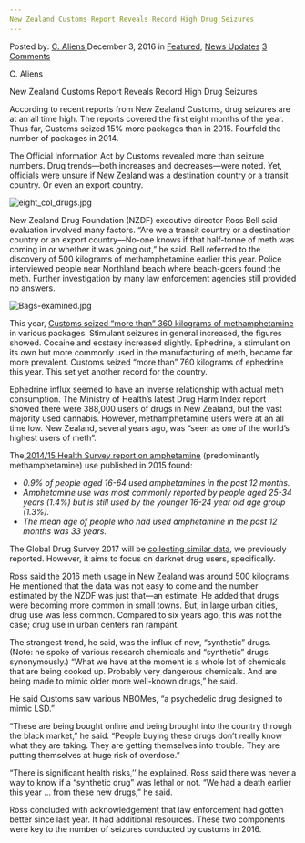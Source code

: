 ```yaml
---
New Zealand Customs Report Reveals Record High Drug Seizures
---
```

<article class="post-listing post-16719 post type-post status-publish format-standard has-post-thumbnail hentry  tag-customs tag-drug tag-high tag-record tag-report tag-reveals tag-seizures tag-zealand">
    <div class="post-inner">
        <span>Posted by: <a href="https://www.deepdotweb.com/author/caliens/" title="">C. Aliens </a></span>
    <span>December 3, 2016</span>
    <span>in <a href="https://www.deepdotweb.com/category/deepdot-news/" rel="category tag">Featured</a>, <a href="https://www.deepdotweb.com/category/news-updates/" rel="category tag">News Updates</a></span>
    <span><a href="https://www.deepdotweb.com/2016/12/03/new-zealand-customs-report-reveals-record-high-drug-seizures/#comments">3 Comments</a></span>
    </p>
    <div class="clear"></div>
    <div class="entry">
    <p>C. Aliens</p>
    <p>New Zealand Customs Report Reveals Record High Drug Seizures</p>
    <p>According to recent reports from New Zealand Customs, drug seizures are at an all time high. The reports covered the first eight months of the year. Thus far, Customs seized 15% more packages than in 2015. Fourfold the number of packages in 2014.</p>
    <p>The Official Information Act by Customs revealed more than seizure numbers. Drug trends—both increases and decreases—were noted. Yet, officials were unsure if New Zealand was a destination country or a transit country. Or even an export country.</p>
    <p><img class="wp-image-16720 aligncenter" src="/imgs/2016/11/eight_col_drugs-jpg.jpeg" alt="eight_col_drugs.jpg" srcset="/imgs/2016/11/eight_col_drugs-jpg.jpeg 620w, /imgs/2016/11/eight_col_drugs-jpg-300x169.jpeg 300w" sizes="(max-width: 620px) 100vw, 620px" /></p>
    <p>New Zealand Drug Foundation (NZDF) executive director Ross Bell said evaluation involved many factors. &#8220;Are we a transit country or a destination country or an export country—No-one knows if that half-tonne of meth was coming in or whether it was going out,&#8221; he said. Bell referred to the discovery of 500 kilograms of methamphetamine earlier this year. Police interviewed people near Northland beach where beach-goers found the meth. Further investigation by many law enforcement agencies still provided no answers.</p>
    <p><img class="wp-image-16721 aligncenter" src="/imgs/2016/11/bags-examined-jpg.jpeg" alt="Bags-examined.jpg" width="790" height="592" srcset="/imgs/2016/11/bags-examined-jpg.jpeg 1084w, /imgs/2016/11/bags-examined-jpg-300x225.jpeg 300w, /imgs/2016/11/bags-examined-jpg-1024x767.jpeg 1024w" sizes="(max-width: 790px) 100vw, 790px" /></p>
    <p>This year, <a href="https://www.odt.co.nz/news/national/drug-seizures-hit-record-high">Customs seized &#8220;more than&#8221; 360 kilograms of methamphetamine</a> in various packages. Stimulant seizures in general increased, the figures showed. Cocaine and ecstasy increased slightly. Ephedrine, a stimulant on its own but more commonly used in the manufacturing of meth, became far more prevalent. Customs seized &#8220;more than&#8221; 760 kilograms of ephedrine this year. This set yet another record for the country.</p>
    <p>Ephedrine influx seemed to have an inverse relationship with actual meth consumption. The Ministry of Health’s latest Drug Harm Index report showed there were 388,000 users of drugs in New Zealand, but the vast majority used cannabis. However, methamphetamine users were at an all time low. New Zealand, several years ago, was &#8220;seen as one of the world’s highest users of meth&#8221;.</p>
    <p>The<a href="https://www.drugfoundation.org.nz/methamphetamine/drug-trends"> 2014/15 Health Survey report on amphetamine</a> (predominantly methamphetamine) use published in 2015 found:</p>
    <ul>
    <li><em>0.9% of people aged 16-64 used amphetamines in the past 12 months.</em></li>
    <li><em>Amphetamine use was most commonly reported by people aged 25-34 years (1.4%) but is still used by the younger 16-24 year old age group (1.3%).</em></li>
    <li><em>The mean age of people who had used amphetamine in the past 12 months was 33 years.</em></li>
    </ul>
    <p>The Global Drug Survey 2017 will be <a href="https://www.deepdotweb.com/2016/11/24/global-drug-survey-2017-will-highlight-darknet-drug-users-worldwide/">collecting similar data</a>, we previously reported. However, it aims to focus on darknet drug users, specifically.</p>
    <p>Ross said the 2016 meth usage in New Zealand was around 500 kilograms. He mentioned that the data was not easy to come and the number estimated by the NZDF was just that—an estimate. He added that drugs were becoming more common in small towns. But, in large urban cities, drug use was less common. Compared to six years ago, this was not the case; drug use in urban centers ran rampant.</p>
    <p>The strangest trend, he said, was the influx of new, &#8220;synthetic&#8221; drugs. (Note: he spoke of various research chemicals and &#8220;synthetic&#8221; drugs synonymously.) &#8220;What we have at the moment is a whole lot of chemicals that are being cooked up. Probably very dangerous chemicals. And are being made to mimic older more well-known drugs,&#8221; he said.</p>
    <p>He said Customs saw various NBOMes, &#8220;a psychedelic drug designed to mimic LSD.&#8221;</p>
    <p>&#8220;These are being bought online and being brought into the country through the black market,&#8221; he said. &#8220;People buying these drugs don’t really know what they are taking. They are getting themselves into trouble. They are putting themselves at huge risk of overdose.&#8221;</p>
    <p>&#8220;There is significant health risks,’’ he explained. Ross said there was never a way to know if a &#8220;synthetic drug&#8221; was lethal or not. &#8220;We had a death earlier this year &#8230; from these new drugs,&#8221; he said.</p>
    <p>Ross concluded with acknowledgement that law enforcement had gotten better since last year. It had additional resources. These two components were key to the number of seizures conducted by customs in 2016.</p>
    </div>
    <span style="display:none"><a href="https://www.deepdotweb.com/tag/customs/" rel="tag">customs</a>  <a href="https://www.deepdotweb.com/tag/high/" rel="tag">high</a> <a href="https://www.deepdotweb.com/tag/record/" rel="tag">record</a> <a href="https://www.deepdotweb.com/tag/report/" rel="tag">report</a> <a href="https://www.deepdotweb.com/tag/reveals/" rel="tag">reveals</a> <a href="https://www.deepdotweb.com/tag/seizures/" rel="tag">seizures</a> <a href="https://www.deepdotweb.com/tag/zealand/" rel="tag">zealand</a></span> <span style="display:none" class="updated">2016-12-03</span>
    <div style="display:none" class="vcard author" itemprop="author" itemscope itemtype="http://schema.org/Person"><strong class="fn" itemprop="name"><a href="https://www.deepdotweb.com/author/caliens/" title="Posts by C. Aliens" rel="author">C. Aliens</a></strong></div>
    </div>
</article>

